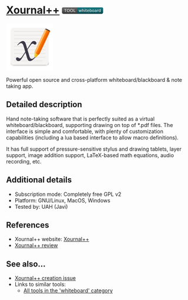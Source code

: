 # [Xournal++](https://github.com/xournalpp/xournalpp)  [<img src="images/whiteboard.png" align="bottom">](https://github.com/e-CLOSE/Toolbox/issues?q=label%3A01_TOOL+label%3Awhiteboard)

[<img src="images/xournal++.png" align="bottom" alt="xournal++ Logo">](https://xournalpp.github.io/)

Powerful open source and cross-platform whiteboard/blackboard & note taking app.


## Detailed description

Hand note-taking software that is perfectly suited as a virtual
whiteboard/blackboard, supporting drawing on top of \*.pdf files. The
interface is simple and comfortable, with plenty of
customization capabilities (including a lua based interface to allow
macro definitions).

It has full support of pressure-sensitive stylus and drawing tablets,
layer support, image addition support, LaTeX-based math equations,
audio recording, etc.


## Additional details

- Subscription mode: Completely free GPL v2
- Platform: GNU/Linux, MacOS, Windows
- Tested by: UAH (Javi)


## References

- Xournal++ website: [Xournal++](https://xournalpp.github.io/)
- [Xournal++ review](https://www.youtube.com/watch?v=W_frC1uaa6U)


## See also...

- [Xournal++ creation issue](https://github.com/e-CLOSE/Toolbox/issues/70)
- Links to similar tools:
  - [All tools in the 'whiteboard' category](https://github.com/e-CLOSE/Toolbox/issues?q=label%3A01_TOOL+label%3Awhiteboard)
